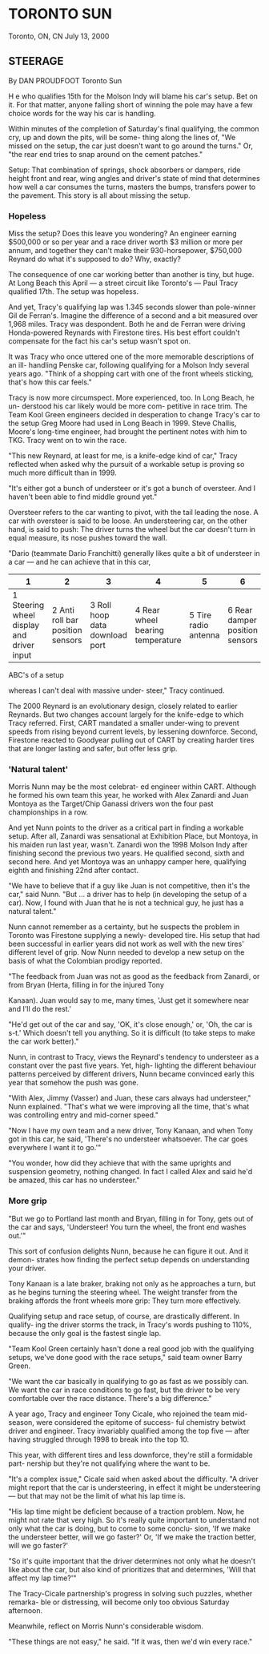 # TORONTO SUN
Toronto, ON, CN
July 13, 2000

## STEERAGE
By DAN PROUDFOOT
Toronto Sun

H
e who qualifies 15th for
the Molson Indy will
blame his car's setup. Bet
on it. For that matter,
anyone falling short of
winning the pole may
have a few choice words
for the way his car is handling.

Within minutes of the completion of
Saturday's final qualifying, the common
cry, up and down the pits, will be some-
thing along the lines of, "We missed on
the setup, the car just doesn't want to go
around the turns." Or, "the rear end tries to
snap around on the cement patches."

Setup: That combination of springs,
shock absorbers or dampers, ride height
front and rear, wing angles and driver's
state of mind that determines how well a
car consumes the turns, masters the
bumps, transfers power to the pavement.
This story is all about missing the setup.

### Hopeless
Miss the setup? Does this leave you
wondering? An engineer earning $500,000
or so per year and a race driver worth $3
million or more per annum, and together
they can't make their 930-horsepower,
$750,000 Reynard do what it's supposed to
do? Why, exactly?

The consequence of one car working
better than another is tiny, but huge. At
Long Beach this April — a street circuit
like Toronto's — Paul Tracy qualified 17th.
The setup was hopeless.

And yet, Tracy's qualifying lap was 1.345
seconds slower than pole-winner Gil de
Ferran's. Imagine the difference of a
second and a bit measured over 1,968
miles. Tracy was despondent. Both he and
de Ferran were driving Honda-powered
Reynards with Firestone tires. His best
effort couldn't compensate for the fact his
car's setup wasn't spot on.

It was Tracy who once uttered one of the
more memorable descriptions of an ill-
handling Penske car, following qualifying
for a Molson Indy several years ago.
"Think of a shopping cart with one of the
front wheels sticking, that's how this car
feels."

Tracy is now more circumspect. More
experienced, too. In Long Beach, he un-
derstood his car likely would be more com-
petitive in race trim. The Team Kool Green
engineers decided in desperation to
change Tracy's car to the setup Greg
Moore had used in Long Beach in 1999.
Steve Challis, Moore's long-time engineer,
had brought the pertinent notes with him
to TKG. Tracy went on to win the race.

"This new Reynard, at least for me, is a
knife-edge kind of car," Tracy reflected
when asked why the pursuit of a workable
setup is proving so much more difficult
than in 1999.

"It's either got a bunch of understeer or
it's got a bunch of oversteer. And I haven't
been able to find middle ground yet."

Oversteer refers to the car wanting to
pivot, with the tail leading the nose. A car
with oversteer is said to be loose. An
understeering car, on the other hand, is
said to push: The driver turns the wheel
but the car doesn't turn in equal measure,
its nose pushes toward the wall.

"Dario (teammate Dario Franchitti)
generally likes quite a bit of understeer in a
car — and he can achieve that in this car,

| 1 | 2 | 3 | 4 | 5 | 6 | 7 | 8 | 9 | 10 | 11 | 12 |
| --- | --- | --- | --- | --- | --- | --- | --- | --- | --- | --- | --- |
| 1 Steering wheel display and driver input | 2 Anti roll bar position sensors | 3 Roll hoop data download port | 4 Rear wheel bearing temperature | 5 Tire radio antenna | 6 Rear damper position sensors | 7 Rear third spring position sensor | 8 Rear wheel speed sensor | 9 Front wheel speed sensor | 10 Tire pressure sensor | 11 Push rod load sensor | 12 Front damper position sensor |

ABC's of a setup

whereas I can't deal with massive under-
steer," Tracy continued.

The 2000 Reynard is an evolutionary
design, closely related to earlier Reynards.
But two changes account largely for the
knife-edge to which Tracy referred. First,
CART mandated a smaller under-wing to
prevent speeds from rising beyond current
levels, by lessening downforce. Second,
Firestone reacted to Goodyear pulling out
of CART by creating harder tires that are
longer lasting and safer, but offer less grip.

### 'Natural talent'
Morris Nunn may be the most celebrat-
ed engineer within CART. Although he
formed his own team this year, he worked
with Alex Zanardi and Juan Montoya as
the Target/Chip Ganassi drivers won the
four past championships in a row.

And yet Nunn points to the driver as a
critical part in finding a workable setup.
After all, Zanardi was sensational at
Exhibition Place, but Montoya, in his maiden
run last year, wasn't. Zanardi won the
1998 Molson Indy after finishing second the
previous two years. He qualified second,
sixth and second here. And yet Montoya
was an unhappy camper here, qualifying
eighth and finishing 22nd after contact.

"We have to believe that if a guy like
Juan is not competitive, then it's the car,"
said Nunn. "But ... a driver has to help (in
developing the setup of a car). Now, I found
with Juan that he is not a technical guy,
he just has a natural talent."

Nunn cannot remember as a certainty,
but he suspects the problem in Toronto
was Firestone supplying a newly-
developed tire. His setup that had been
successful in earlier years did not work as
well with the new tires' different level of
grip. Now Nunn needed to develop a new
setup on the basis of what the Colombian
prodigy reported.

"The feedback from Juan was not as
good as the feedback from Zanardi, or from
Bryan (Herta, filling in for the injured Tony

Kanaan). Juan would say to me, many
times, 'Just get it somewhere near and I'll
do the rest.'

"He'd get out of the car and say, 'OK, it's
close enough,' or, 'Oh, the car is s-t.' Which
doesn't tell you anything. So it is difficult (to
take steps to make the car work better)."

Nunn, in contrast to Tracy, views the
Reynard's tendency to understeer as a
constant over the past five years. Yet, high-
lighting the different behaviour patterns
perceived by different drivers, Nunn
became convinced early this year that
somehow the push was gone.

"With Alex, Jimmy (Vasser) and Juan,
these cars always had understeer," Nunn
explained. "That's what we were improving
all the time, that's what was controlling
entry and mid-corner speed."

"Now I have my own team and a new
driver, Tony Kanaan, and when Tony got
in this car, he said, 'There's no understeer
whatsoever. The car goes everywhere I
want it to go.'"

"You wonder, how did they achieve that
with the same uprights and suspension
geometry, nothing changed. In fact I called
Alex and said he'd be amazed, this car has
no understeer."

### More grip
"But we go to Portland last month and
Bryan, filling in for Tony, gets out of the
car and says, 'Understeer! You turn the
wheel, the front end washes out.'"

This sort of confusion delights Nunn,
because he can figure it out. And it demon-
strates how finding the perfect setup
depends on understanding your driver.

Tony Kanaan is a late braker, braking
not only as he approaches a turn, but as
he begins turning the steering wheel. The
weight transfer from the braking affords
the front wheels more grip: They turn more
effectively.

Qualifying setup and race setup, of
course, are drastically different. In qualify-
ing the driver storms the track, in Tracy's
words pushing to 110%, because the only
goal is the fastest single lap.

"Team Kool Green certainly hasn't done
a real good job with the qualifying setups,
we've done good with the race setups," said
team owner Barry Green.

"We want the car basically in qualifying
to go as fast as we possibly can. We want
the car in race conditions to go fast, but
the driver to be very comfortable over the
race distance. There's a big difference."

A year ago, Tracy and engineer Tony
Cicale, who rejoined the team mid-season,
were considered the epitome of success-
ful chemistry betwixt driver and engineer.
Tracy invariably qualified among the top
five — after having struggled through 1998
to break into the top 10.

This year, with different tires and less
downforce, they're still a formidable part-
nership but they're not qualifying where
the want to be.

"It's a complex issue," Cicale said when
asked about the difficulty. "A driver might
report that the car is understeering, in
effect it might be understeering — but that
may not be the limit of what his lap time is.

"His lap time might be deficient because
of a traction problem. Now, he might not
rate that very high. So it's really quite
important to understand not only what the
car is doing, but to come to some conclu-
sion, 'If we make the understeer better,
will we go faster?' Or, 'If we make the
traction better, will we go faster?'

"So it's quite important that the driver
determines not only what he doesn't like
about the car, but also kind of prioritizes
that and determines, 'Will that affect my
lap time?'"

The Tracy-Cicale partnership's progress
in solving such puzzles, whether remarka-
ble or distressing, will become only too
obvious Saturday afternoon.

Meanwhile, reflect on Morris Nunn's
considerable wisdom.

"These things are not easy," he said. "If
it was, then we'd win every race."